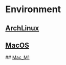 # Environment
## [ArchLinux](Build/ArchLinux.md)  
## [MacOS](Build/MacOS.md)  
## [Mac_M1](Build/Mac_M1.md)  
